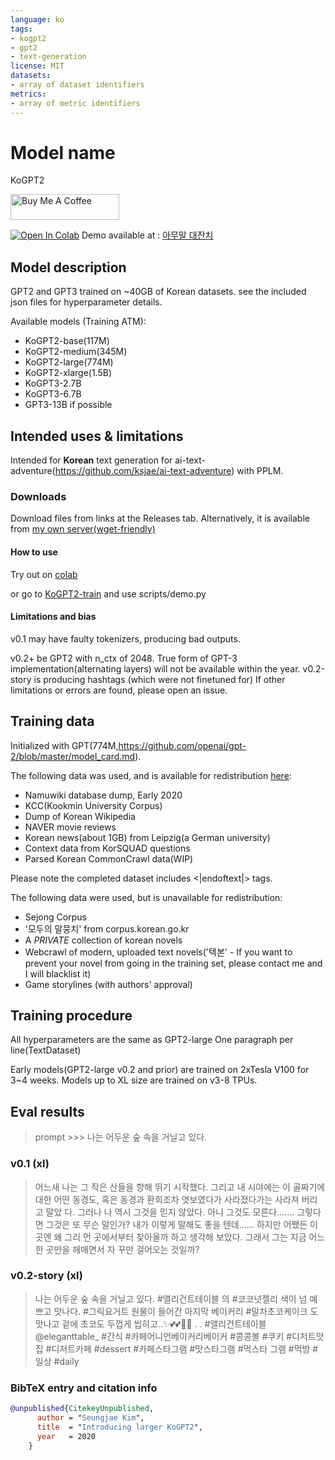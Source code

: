 ```yaml
---
language: ko
tags:
- kogpt2
- gpt2
- text-generation
license: MIT
datasets:
- array of dataset identifiers
metrics:
- array of metric identifiers
---
```


# Model name
KoGPT2

<a href="https://www.buymeacoffee.com/ksjae" target="_blank"><img src="https://cdn.buymeacoffee.com/buttons/default-orange.png" alt="Buy Me A Coffee" height="41" width="174"></a>

[![Open In Colab](https://colab.research.google.com/assets/colab-badge.svg)](https://colab.research.google.com/drive/1s5zZZL8j2waMTkwUOmSOv6IywoBrNm1z?usp=sharing)
Demo available at : [아무말 대잔치](https://text.ksjit.com)

## Model description
GPT2 and GPT3 trained on ~40GB of Korean datasets.
see the included json files for hyperparameter details.

Available models (Training ATM):
- KoGPT2-base(117M)
- KoGPT2-medium(345M)
- KoGPT2-large(774M)
- KoGPT2-xlarge(1.5B)
- KoGPT3-2.7B
- KoGPT3-6.7B
- GPT3-13B if possible

## Intended uses & limitations
Intended for **Korean** text generation for ai-text-adventure(https://github.com/ksjae/ai-text-adventure) with PPLM.

### Downloads
Download files from links at the Releases tab.
Alternatively, it is available from [my own server(wget-friendly)](https://static.ksjit.com)

#### How to use

Try out on [colab](https://colab.research.google.com/drive/1s5zZZL8j2waMTkwUOmSOv6IywoBrNm1z?usp=sharing)

or go to [KoGPT2-train](https://github.com/ksjae/KoGPT2-train) and use scripts/demo.py 

#### Limitations and bias

v0.1 may have faulty tokenizers, producing bad outputs.

v0.2+ be GPT2 with n_ctx of 2048. True form of GPT-3 implementation(alternating layers) will not be available within the year.
v0.2-story is producing hashtags (which were not finetuned for)
If other limitations or errors are found, please open an issue.

## Training data

Initialized with GPT(774M,https://github.com/openai/gpt-2/blob/master/model_card.md).

The following data was used, and is available for redistribution [here](https://static.ksjit.com/datasets):

- Namuwiki database dump, Early 2020
- KCC(Kookmin University Corpus)
- Dump of Korean Wikipedia
- NAVER movie reviews
- Korean news(about 1GB) from Leipzig(a German university)
- Context data from KorSQUAD questions
- Parsed Korean CommonCrawl data(WIP)

Please note the completed dataset includes <|endoftext|> tags.

The following data were used, but is unavailable for redistribution:

- Sejong Corpus
- '모두의 말뭉치' from corpus.korean.go.kr
- A *PRIVATE* collection of korean novels
- Webcrawl of modern, uploaded text novels('텍본' - If you want to prevent your novel from going in the training set, please contact me and I will blacklist it)
- Game storylines (with authors' approval)


## Training procedure

All hyperparameters are the same as GPT2-large
One paragraph per line(TextDataset)

Early models(GPT2-large v0.2 and prior) are trained on 2xTesla V100 for 3~4 weeks.
Models up to XL size are trained on v3-8 TPUs.

## Eval results
> prompt >>> 나는 어두운 숲 속을 거닐고 있다.

### v0.1 (xl)
> 어느새 나는 그 작은 산들을 향해 뛰기 시작했다. 그리고 내 시야에는 이 골짜기에 대한 어떤 동경도, 혹은 동경과 환희조차 엿보였다가 사라졌다가는 사라져 버리고 말았 다. 그러나 나 역시 그것을 믿지 않았다. 아니 그것도 모른다……. 그렇다면 그것은 또 무슨 말인가? 내가 이렇게 말해도 좋을 텐데…… 하지만 어쨌든 이곳엔 왜 그리 먼 곳에서부터 찾아올까 하고 생각해 보았다. 그래서 그는 지금 어느 한 곳만을 헤매면서 자 꾸만 걸어오는 것일까?

### v0.2-story (xl)
> 나는 어두운 숲 속을 거닐고 있다. #앨리건트테이블 의 #코코넛젤리 색이 넘 예쁘고 맛나다. #그릭요거트 원물이 들어간 마지막  베이커리 #말차초코케이크 도 맛나고 겉에 초코도 두껍게 씹히고..✨💕💕👍🏻 . . #앨리건트테이블 @eleganttable_  #간식 #카페어니언베이커리베이커 #콩콩볼 #쿠키 #디저트맛집 #디저트카페 #dessert #카페스타그램 #맛스타그램 #먹스타 그램 #먹방 #일상 #daily


### BibTeX entry and citation info

```bibtex
@unpublished{CitekeyUnpublished,
      author = "Seungjae Kim",
      title  = "Introducing larger KoGPT2",
      year   = 2020
    }
```

